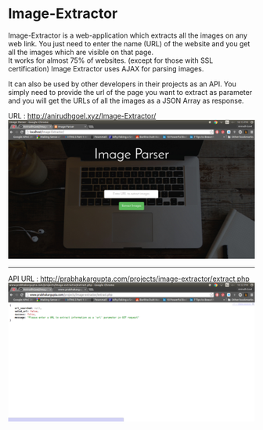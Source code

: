 # Image-Extractor
Image-Extractor is a web-application which extracts all the images on any web link. You just need to enter the name (URL) of the website and you get all the images which are visible on that page.<br>
It works for almost 75% of websites. (except for those with SSL certification)
Image Extractor uses AJAX for parsing images.

It can also be used by other developers in their projects as an API. You simply need to provide the url of the page you want to extract as parameter and you will get the URLs of all the images as a JSON Array as response.

URL : http://anirudhgoel.xyz/Image-Extractor/<br>
<img src="screenshots/screenshot1.png" />

<hr>

API URL : http://prabhakargupta.com/projects/image-extractor/extract.php
<img src="screenshots/screenshot2.png" />
